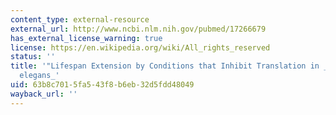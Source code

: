 ```yaml
---
content_type: external-resource
external_url: http://www.ncbi.nlm.nih.gov/pubmed/17266679
has_external_license_warning: true
license: https://en.wikipedia.org/wiki/All_rights_reserved
status: ''
title: '"Lifespan Extension by Conditions that Inhibit Translation in _Caenorhabditis
  elegans_'
uid: 63b8c701-5fa5-43f8-b6eb-32d5fdd48049
wayback_url: ''
---
```


